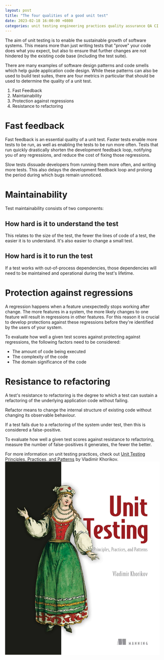 ```yaml
---
layout: post
title: "The four qualities of a good unit test"
date: 2023-02-18 16:00:00 +0800
categories: unit testing engineering practices quality assurance QA CI CD
---
```


The aim of unit testing is to enable the sustainable growth of software systems. This means more than just writing tests that "prove" your code does what you expect, but also to ensure that further changes are not hindered by the existing code base (including the test suite).

There are many examples of software design patterns and code smells which help guide application code design. While these patterns can also be used to build test suites, there are four metrics in particular that should be used to determine the quality of a unit test.

1. Fast Feedback
2. Maintainability
3. Protection against regressions
4. Resistance to refactoring

# Fast feedback

Fast feedback is an essential quality of a unit test. Faster tests enable more tests to be run, as well as enabling the tests to be run more often. Tests that run quickly drastically shorten the development feedback loop, notifying you of any regressions, and reduce the cost of fixing those regressions.

Slow tests dissuade developers from running them more often, and writing more tests. This also delays the development feedback loop and prolong the period during which bugs remain unnoticed.

# Maintainability

Test maintainability consists of two components: 
## How hard is it to understand the test

This relates to the size of the test, the fewer the lines of code of a test, the easier it is to understand. It's also easier to change a small test.

## How hard is it to run the test

If a test works with out-of-process dependencies, those dependencies will need to be maintained and operational during the test's lifetime.

# Protection against regressions

A regression happens when a feature unexpectedly stops working after change. The more features in a system, the more likely changes to one feature will result in regressions in other features. For this reason it is crucial to develop protections against these regressions before they're identified by the users of your system. 

To evaluate how well a given test scores against protecting against regressions, the following factors need to be considered: 
* The amount of code being executed
* The complexity of the code
* The domain significance of the code

# Resistance to refactoring

A test's resistance to refactoring is the degree to which a test can sustain a refactoring of the underlying application code without failing. 

Refactor means to change the internal structure of existing code without changing its observable behaviour.

If a test fails due to a refactoring of the system under test, then this is considered a false-positive.

To evaluate how well a given test scores against resistance to refactoring, measure the number of false-positives it generates, the fewer the better.

For more information on unit testing practices, check out [Unit Testing Principles, Practices, and Patterns](https://www.manning.com/books/unit-testing) by Vladimir Khorikov. 
![unit testing principles practices and patterns](/assets/book-references/unit-testing-principles-practices-and-patterns.jpg)